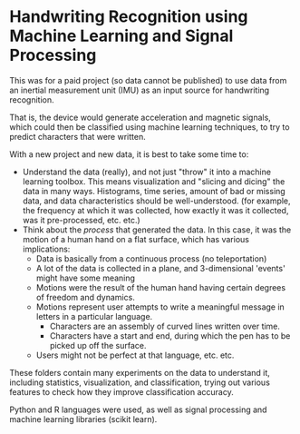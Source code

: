 # Handwriting Recognition using Machine Learning and Signal Processing 

This was for a paid project (so data cannot be published) to use data from an inertial measurement unit (IMU) as an input source for handwriting recognition.

That is, the device would generate acceleration and magnetic signals, which could then be classified using machine learning techniques, to try to predict characters that were written.

With a new project and new data, it is best to take some time to: 

- Understand the data (really), and not just "throw" it into a machine learning toolbox.  This means visualization and "slicing and dicing" the data in many ways.  Histograms, time series, amount of bad or missing data, and data characteristics should be well-understood.  (for example, the frequency at which it was collected, how exactly it was it collected, was it pre-processed, etc. etc.)
- Think about the _process_ that generated the data.  In this case, it was the motion of a human hand on a flat surface, which has various implications:  
  - Data is basically from a continuous process (no teleportation)
  - A lot of the data is collected in a plane, and 3-dimensional 'events' might have some meaning
  - Motions were the result of the human hand having certain degrees of freedom and dynamics.
  - Motions represent user attempts to write a meaningful message in letters in a particular language.
    - Characters are an assembly of curved lines written over time.
    - Characters have a start and end, during which the pen has to be picked up off the surface.
  - Users might not be perfect at that language, etc. etc.

These folders contain many experiments on the data to understand it, including statistics, visualization, and classification, trying out various features to check how they improve classification accuracy.

Python and R languages were used, as well as signal processing and machine learning libraries (scikit learn).


